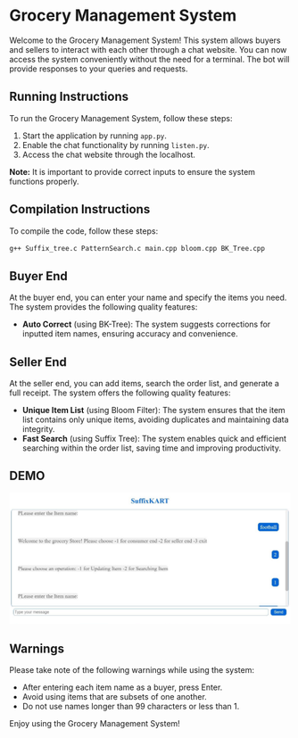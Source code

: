 # Grocery Management System

Welcome to the Grocery Management System! This system allows buyers and sellers to interact with each other through a chat website. You can now access the system conveniently without the need for a terminal. The bot will provide responses to your queries and requests.

## Running Instructions

To run the Grocery Management System, follow these steps:

1. Start the application by running `app.py`.
2. Enable the chat functionality by running `listen.py`.
3. Access the chat website through the localhost.

**Note:** It is important to provide correct inputs to ensure the system functions properly.

## Compilation Instructions

To compile the code, follow these steps:

```bash
g++ Suffix_tree.c PatternSearch.c main.cpp bloom.cpp BK_Tree.cpp
```

## Buyer End

At the buyer end, you can enter your name and specify the items you need. The system provides the following quality features:

- **Auto Correct** (using BK-Tree): The system suggests corrections for inputted item names, ensuring accuracy and convenience.

## Seller End

At the seller end, you can add items, search the order list, and generate a full receipt. The system offers the following quality features:

- **Unique Item List** (using Bloom Filter): The system ensures that the item list contains only unique items, avoiding duplicates and maintaining data integrity.
- **Fast Search** (using Suffix Tree): The system enables quick and efficient searching within the order list, saving time and improving productivity.

## DEMO

![Chat App](images/home_screen.jpg)

## Warnings

Please take note of the following warnings while using the system:

- After entering each item name as a buyer, press Enter.
- Avoid using items that are subsets of one another.
- Do not use names longer than 99 characters or less than 1.

Enjoy using the Grocery Management System!
